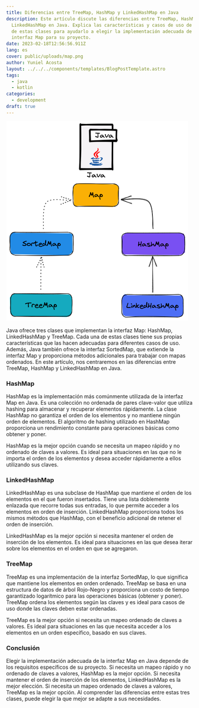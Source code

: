```yaml
---
title: Diferencias entre TreeMap, HashMap y LinkedHashMap en Java
description: Este artículo discute las diferencias entre TreeMap, HashMap y
  LinkedHashMap en Java. Explica las características y casos de uso de cada una
  de estas clases para ayudarlo a elegir la implementación adecuada de la
  interfaz Map para su proyecto.
date: 2023-02-18T12:56:56.911Z
lang: es
cover: public/uploads/map.png
author: Yuniel Acosta
layout: ../../../components/templates/BlogPostTemplate.astro
tags:
  - java
  - kotlin
categories:
  - development
draft: true
---
```

![Diferencias entre TreeMap, HashMap y LinkedHashMap en Java](public/uploads/map-diagram.png "Diferencias entre TreeMap, HashMap y LinkedHashMap en Java")

Java ofrece tres clases que implementan la interfaz Map: HashMap, LinkedHashMap y TreeMap. Cada una de estas clases tiene sus propias características que las hacen adecuadas para diferentes casos de uso. Además, Java también ofrece la interfaz SortedMap, que extiende la interfaz Map y proporciona métodos adicionales para trabajar con mapas ordenados. En este artículo, nos centraremos en las diferencias entre TreeMap, HashMap y LinkedHashMap en Java.

### **HashMap**

HashMap es la implementación más comúnmente utilizada de la interfaz Map en Java. Es una colección no ordenada de pares clave-valor que utiliza hashing para almacenar y recuperar elementos rápidamente. La clase HashMap no garantiza el orden de los elementos y no mantiene ningún orden de elementos. El algoritmo de hashing utilizado en HashMap proporciona un rendimiento constante para operaciones básicas como obtener y poner.

HashMap es la mejor opción cuando se necesita un mapeo rápido y no ordenado de claves a valores. Es ideal para situaciones en las que no le importa el orden de los elementos y desea acceder rápidamente a ellos utilizando sus claves.

### **LinkedHashMap**

LinkedHashMap es una subclase de HashMap que mantiene el orden de los elementos en el que fueron insertados. Tiene una lista doblemente enlazada que recorre todas sus entradas, lo que permite acceder a los elementos en orden de inserción. LinkedHashMap proporciona todos los mismos métodos que HashMap, con el beneficio adicional de retener el orden de inserción.

LinkedHashMap es la mejor opción si necesita mantener el orden de inserción de los elementos. Es ideal para situaciones en las que desea iterar sobre los elementos en el orden en que se agregaron.

### **TreeMap**

TreeMap es una implementación de la interfaz SortedMap, lo que significa que mantiene los elementos en orden ordenado. TreeMap se basa en una estructura de datos de árbol Rojo-Negro y proporciona un costo de tiempo garantizado logarítmico para las operaciones básicas (obtener y poner). TreeMap ordena los elementos según las claves y es ideal para casos de uso donde las claves deben estar ordenadas.

TreeMap es la mejor opción si necesita un mapeo ordenado de claves a valores. Es ideal para situaciones en las que necesita acceder a los elementos en un orden específico, basado en sus claves.

### **Conclusión**

Elegir la implementación adecuada de la interfaz Map en Java depende de los requisitos específicos de su proyecto. Si necesita un mapeo rápido y no ordenado de claves a valores, HashMap es la mejor opción. Si necesita mantener el orden de inserción de los elementos, LinkedHashMap es la mejor elección. Si necesita un mapeo ordenado de claves a valores, TreeMap es la mejor opción. Al comprender las diferencias entre estas tres clases, puede elegir la que mejor se adapte a sus necesidades.